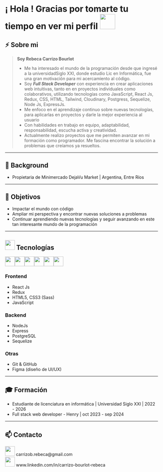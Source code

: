 <h1> ¡ Hola !  Gracias por tomarte tu tiempo en ver mi perfil <img src = "https://raw.githubusercontent.com/MartinHeinz/MartinHeinz/master/wave.gif" width = 50px> </h1>

## ⚡ **Sobre mi** 
> **Soy Rebeca Carrizo Bourlot**
>  - Me ha interesado el mundo de la programación desde que ingresé a la universidadSiglo XXI, donde estudio Lic en Informática, fue una gran motivación para mi acercamiento al código.
> - Soy ***Full Stack Developer*** con experiencia en crear aplicaciones web intuitivas, tanto en en proyectos individuales como colaborativos, utilizando tecnologías como JavaScript, React Js, Redux, CSS, HTML, Tailwind, Cloudinary, Postgress, Sequelize, Node Js, ExpressJs.
> - Me enfoco en el aprendizaje continuo sobre nuevas tecnologías, para aplicarlas en proyectos y darle la mejor experiencia al usuario
> - Con habilidades en trabajo en equipo, adaptabilidad, responsabilidad, escucha activa y creatividad.
> - Actualmente realizo proyectos que me permiten avanzar en mi formación como programador. Me fascina encontrar la solución a problemas que creíamos ya resueltos.


--- 

## 💼 **Background**

- Propietaria de Minimercado DejaVu Market | Argentina, Entre Ríos


 --- 
 
 ## 🚀 **Objetivos**

- Impactar el mundo con código
- Ampliar mi perspectiva y encontrar nuevas soluciones a problemas
- Continuar aprendiendo nuevas tecnologías y seguir avanzando en este tan interesante mundo de la programación
  
 --- 
 
## <img src = "https://media2.giphy.com/media/QssGEmpkyEOhBCb7e1/giphy.gif?cid=ecf05e47a0n3gi1bfqntqmob8g9aid1oyj2wr3ds3mg700bl&rid=giphy.gif" width = 32px>  **Tecnologías**
 <div style="display: flex; align-items: center;">
   <img width ='32px' src ='https://www.twicpics.com/logos/twicpics-integrations/react.svg'> 
 <img width ='32px' src='https://www.twicpics.com/logos/twicpics-integrations/javascript.svg'>
  <img width ='32px' src='https://e7.pngegg.com/pngimages/669/447/png-clipart-redux-react-javascript-freecodecamp-npm-others-miscellaneous-purple-thumbnail.png'>
  <img width ='32px' src='https://w7.pngwing.com/pngs/452/24/png-transparent-js-logo-node-logos-and-brands-icon-thumbnail.png'>
  <img width ='32px' src='https://w7.pngwing.com/pngs/448/730/png-transparent-postgresql-plain-logo-icon.png'>
 <img width ='32px' src='https://w7.pngwing.com/pngs/224/77/png-transparent-website-web-internet-css-style-css3-technology-social-media-logos-i-flat-colorful-icon-thumbnail.png'>
  </div>

  
### **Frontend**  
- React Js
- Redux  
- HTML5, CSS3 (Sass)  
- JavaScript

### **Backend**  
- NodeJs  
- Express  
- PostgreSQL  
- Sequelize

### **Otras**  
- Git & GitHub    
- Figma (diseño de UI/UX)

 ---
## 🎓 **Formación**

- Estudiante de licenciatura en informática | Universidad Siglo XXI | 2022 - 2026
- Full stack web developer - Henry | oct 2023 - sep 2024

 --- 
 
## 📫 **Contacto**
<div>
 <img width ='32px' src ='https://img.shields.io/badge/Gmail-D14836?style=for-the-badge&logo=gmail&logoColor=white'> 
 <span>
  carrizob.rebeca@gmail.com
 </span>
 </div>
  <div>
 <img width ='32px' src ='https://img.shields.io/badge/LinkedIn-0077B5?style=for-the-badge&logo=linkedin&logoColor=white'> 

  <span>
  www.linkedin.com/in/carrizo-bourlot-rebeca
 </span>

  
 </div>


